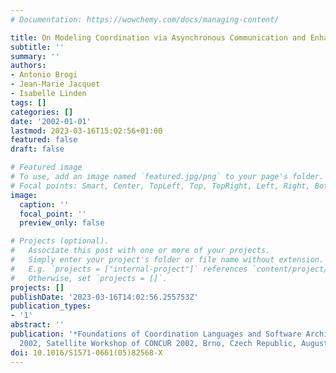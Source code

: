 ```yaml
---
# Documentation: https://wowchemy.com/docs/managing-content/

title: On Modeling Coordination via Asynchronous Communication and Enhanced Matching
subtitle: ''
summary: ''
authors:
- Antonio Brogi
- Jean-Marie Jacquet
- Isabelle Linden
tags: []
categories: []
date: '2002-01-01'
lastmod: 2023-03-16T15:02:56+01:00
featured: false
draft: false

# Featured image
# To use, add an image named `featured.jpg/png` to your page's folder.
# Focal points: Smart, Center, TopLeft, Top, TopRight, Left, Right, BottomLeft, Bottom, BottomRight.
image:
  caption: ''
  focal_point: ''
  preview_only: false

# Projects (optional).
#   Associate this post with one or more of your projects.
#   Simply enter your project's folder or file name without extension.
#   E.g. `projects = ["internal-project"]` references `content/project/deep-learning/index.md`.
#   Otherwise, set `projects = []`.
projects: []
publishDate: '2023-03-16T14:02:56.255753Z'
publication_types:
- '1'
abstract: ''
publication: '*Foundations of Coordination Languages and Software Architectures, FOCLASA
  2002, Satellite Workshop of CONCUR 2002, Brno, Czech Republic, August 19, 2002*'
doi: 10.1016/S1571-0661(05)82568-X
---
```


